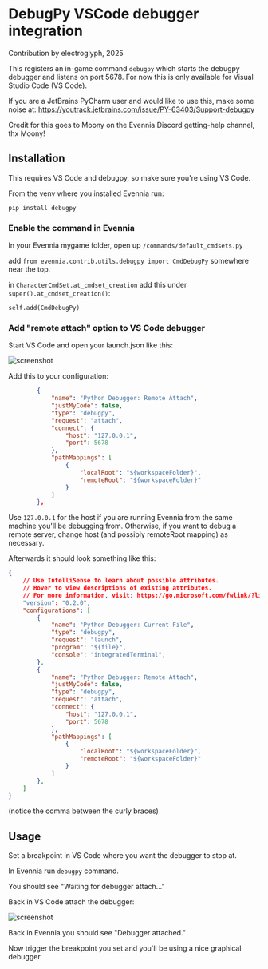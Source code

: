 # DebugPy VSCode debugger integration

Contribution by electroglyph, 2025

This registers an in-game command `debugpy` which starts the debugpy debugger and listens on port 5678.
For now this is only available for Visual Studio Code (VS Code).

If you are a JetBrains PyCharm user and would like to use this, make some noise at:
https://youtrack.jetbrains.com/issue/PY-63403/Support-debugpy


Credit for this goes to Moony on the Evennia Discord getting-help channel, thx Moony!


## Installation

This requires VS Code and debugpy, so make sure you're using VS Code.

From the venv where you installed Evennia run:

`pip install debugpy`

### Enable the command in Evennia

In your Evennia mygame folder, open up `/commands/default_cmdsets.py`

add `from evennia.contrib.utils.debugpy import CmdDebugPy` somewhere near the top.

in `CharacterCmdSet.at_cmdset_creation` add this under `super().at_cmdset_creation()`:

`self.add(CmdDebugPy)`


### Add "remote attach" option to VS Code debugger

Start VS Code and open your launch.json like this:

![screenshot](./vscode.png)

Add this to your configuration:

```json
        {
            "name": "Python Debugger: Remote Attach",
            "justMyCode": false,
            "type": "debugpy",
            "request": "attach",
            "connect": {
                "host": "127.0.0.1",
                "port": 5678
            },
            "pathMappings": [
                {
                    "localRoot": "${workspaceFolder}",
                    "remoteRoot": "${workspaceFolder}"
                }
            ]
        },
```

Use `127.0.0.1` for the host if you are running Evennia from the same machine you'll be debugging from.  Otherwise, if you want to debug a remote server, change host (and possibly remoteRoot mapping) as necessary.

Afterwards it should look something like this:

```json
{
    // Use IntelliSense to learn about possible attributes.
    // Hover to view descriptions of existing attributes.
    // For more information, visit: https://go.microsoft.com/fwlink/?linkid=830387
    "version": "0.2.0",
    "configurations": [
        {
            "name": "Python Debugger: Current File",
            "type": "debugpy",
            "request": "launch",
            "program": "${file}",
            "console": "integratedTerminal",
        },
        {
            "name": "Python Debugger: Remote Attach",
            "justMyCode": false,
            "type": "debugpy",
            "request": "attach",
            "connect": {
                "host": "127.0.0.1",
                "port": 5678
            },
            "pathMappings": [
                {
                    "localRoot": "${workspaceFolder}",
                    "remoteRoot": "${workspaceFolder}"
                }
            ]
        },
    ]
}
```

(notice the comma between the curly braces)

## Usage

Set a breakpoint in VS Code where you want the debugger to stop at.

In Evennia run `debugpy` command.

You should see "Waiting for debugger attach..."

Back in VS Code attach the debugger:

![screenshot](./attach.png)

Back in Evennia you should see "Debugger attached."

Now trigger the breakpoint you set and you'll be using a nice graphical debugger.
